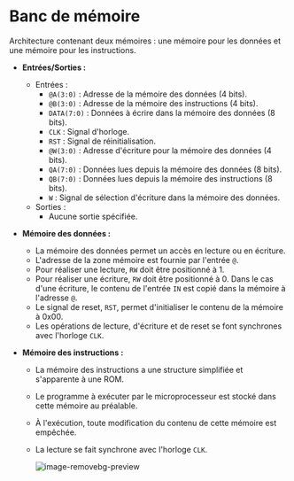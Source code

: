 # Banc de mémoire

Architecture contenant deux mémoires : une mémoire pour les données et une mémoire pour les instructions.
- **Entrées/Sorties :**
  - Entrées :
    - `@A(3:0)` : Adresse de la mémoire des données (4 bits).
    - `@B(3:0)` : Adresse de la mémoire des instructions (4 bits).
    - `DATA(7:0)` : Données à écrire dans la mémoire des données (8 bits).
    - `CLK` : Signal d'horloge.
    - `RST` : Signal de réinitialisation.
    - `@W(3:0)` : Adresse d'écriture pour la mémoire des données (4 bits).
    - `QA(7:0)` : Données lues depuis la mémoire des données (8 bits).
    - `QB(7:0)` : Données lues depuis la mémoire des instructions (8 bits).
    - `W` : Signal de sélection d'écriture dans la mémoire des données.
  - Sorties :
    - Aucune sortie spécifiée.

- **Mémoire des données :**
  - La mémoire des données permet un accès en lecture ou en écriture.
  - L'adresse de la zone mémoire est fournie par l'entrée `@`.
  - Pour réaliser une lecture, `RW` doit être positionné à 1.
  - Pour réaliser une écriture, `RW` doit être positionné à 0. Dans le cas d'une écriture, le contenu de l'entrée `IN` est copié dans la mémoire à l'adresse `@`.
  - Le signal de reset, `RST`, permet d'initialiser le contenu de la mémoire à 0x00.
  - Les opérations de lecture, d'écriture et de reset se font synchrones avec l'horloge `CLK`.

- **Mémoire des instructions :**
  - La mémoire des instructions a une structure simplifiée et s'apparente à une ROM.
  - Le programme à exécuter par le microprocesseur est stocké dans cette mémoire au préalable.
  - À l'exécution, toute modification du contenu de cette mémoire est empêchée.
  - La lecture se fait synchrone avec l'horloge `CLK`.
 


    ![image-removebg-preview](https://github.com/yoboujon/memory_file/assets/80280962/16b2cba7-9bc8-497b-a628-b5c782b92be1)

